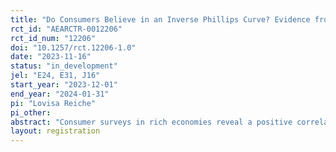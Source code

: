 ```yaml
---
title: "Do Consumers Believe in an Inverse Phillips Curve? Evidence from the US and South Africa"
rct_id: "AEARCTR-0012206"
rct_id_num: "12206"
doi: "10.1257/rct.12206-1.0"
date: "2023-11-16"
status: "in_development"
jel: "E24, E31, J16"
start_year: "2023-12-01"
end_year: "2024-01-31"
pi: "Lovisa Reiche"
pi_other:
abstract: "Consumer surveys in rich economies reveal a positive correlation between unemployment and inflation expectations, consistent with a supply-side narrative. I explore this correlation further by (a) developing a novel experimental design that allows me to elicit the average elasticity of unemployment expectations in response to inflation expectation changes, (b) measuring how behavior in the labor market changes in response to increasing or decreasing inflation expectations caused by unspecified, supply or demand shocks and (c) measuring whether this response differs between men and women. "
layout: registration
---
```


